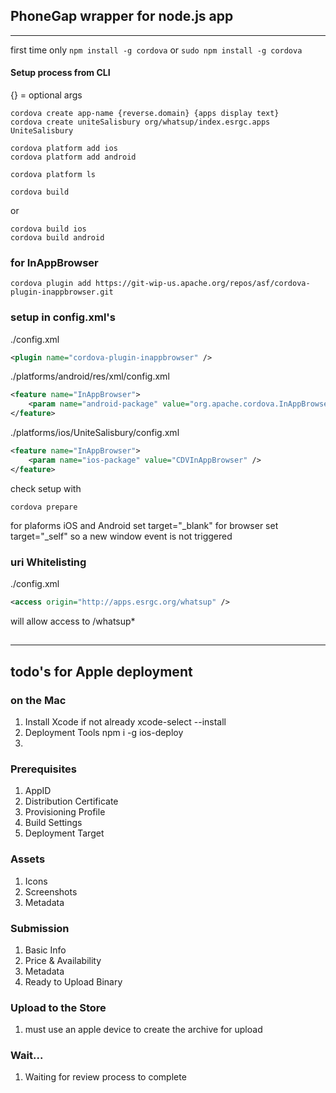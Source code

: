 ## PhoneGap wrapper for node.js app
---
first time only
```npm install -g cordova```
or
```sudo npm install -g cordova```
#### Setup process from CLI
{} = optional args

```
cordova create app-name {reverse.domain} {apps display text}
cordova create uniteSalisbury org/whatsup/index.esrgc.apps UniteSalisbury

cordova platform add ios
cordova platform add android

cordova platform ls

cordova build
```

or

```
cordova build ios
cordova build android
```

### for InAppBrowser
```
cordova plugin add https://git-wip-us.apache.org/repos/asf/cordova-plugin-inappbrowser.git
```

### setup in config.xml's
./config.xml
```xml
<plugin name="cordova-plugin-inappbrowser" />
```
./platforms/android/res/xml/config.xml
```xml
<feature name="InAppBrowser">
    <param name="android-package" value="org.apache.cordova.InAppBrowser" />
</feature>
```
./platforms/ios/UniteSalisbury/config.xml
```xml
<feature name="InAppBrowser">
    <param name="ios-package" value="CDVInAppBrowser" />
</feature>
```

check setup with
```
cordova prepare
```

for plaforms iOS and Android set target="_blank"
for browser set target="_self" so a new window event is not triggered

### uri Whitelisting
./config.xml
```xml
<access origin="http://apps.esrgc.org/whatsup" />
```

will allow access to /whatsup*

##
---
## todo's for Apple deployment
### on the Mac
1. Install Xcode if not already     xcode-select --install
2. Deployment Tools                 npm i -g ios-deploy
3. 

### Prerequisites
1. AppID
2. Distribution Certificate
3. Provisioning Profile
4. Build Settings
5. Deployment Target

### Assets
1. Icons
2. Screenshots
3. Metadata

### Submission
1. Basic Info
2. Price & Availability
3. Metadata
4. Ready to Upload Binary

### Upload to the Store
1. must use an apple device to create the archive for upload

### Wait...
1. Waiting for review process to complete
